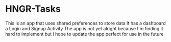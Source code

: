 # HNGR-Tasks
This is an app that uses shared preferences to store data 
It has a dashboard a Login and Signup Activity
The app is not yet alright because I'm finding it hard to implement but i hope to update the app perfect for use in the future
